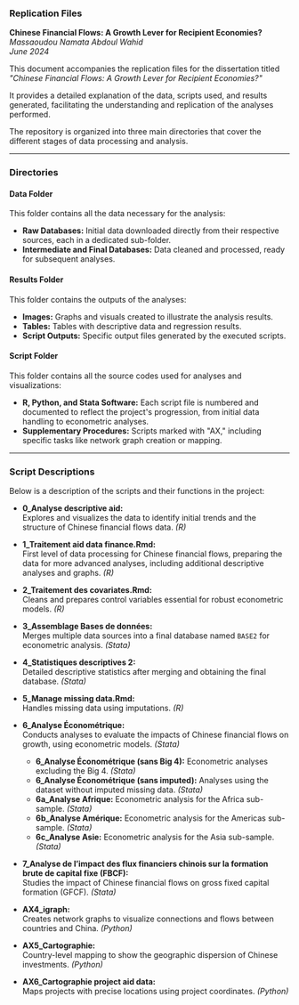 
### Replication Files  
**Chinese Financial Flows: A Growth Lever for Recipient Economies?**  
*Massaoudou Namata Abdoul Wahid*  
*June 2024*  

This document accompanies the replication files for the dissertation titled *"Chinese Financial Flows: A Growth Lever for Recipient Economies?"*  

It provides a detailed explanation of the data, scripts used, and results generated, facilitating the understanding and replication of the analyses performed.  

The repository is organized into three main directories that cover the different stages of data processing and analysis.  

---

### Directories  

#### **Data Folder**  
This folder contains all the data necessary for the analysis:  
- **Raw Databases:** Initial data downloaded directly from their respective sources, each in a dedicated sub-folder.  
- **Intermediate and Final Databases:** Data cleaned and processed, ready for subsequent analyses.  

#### **Results Folder**  
This folder contains the outputs of the analyses:  
- **Images:** Graphs and visuals created to illustrate the analysis results.  
- **Tables:** Tables with descriptive data and regression results.  
- **Script Outputs:** Specific output files generated by the executed scripts.  

#### **Script Folder**  
This folder contains all the source codes used for analyses and visualizations:  
- **R, Python, and Stata Software:** Each script file is numbered and documented to reflect the project's progression, from initial data handling to econometric analyses.  
- **Supplementary Procedures:** Scripts marked with "AX," including specific tasks like network graph creation or mapping.  

---

### Script Descriptions  

Below is a description of the scripts and their functions in the project:  

- **0_Analyse descriptive aid:**  
  Explores and visualizes the data to identify initial trends and the structure of Chinese financial flows data. *(R)*  

- **1_Traitement aid data finance.Rmd:**  
  First level of data processing for Chinese financial flows, preparing the data for more advanced analyses, including additional descriptive analyses and graphs. *(R)*  

- **2_Traitement des covariates.Rmd:**  
  Cleans and prepares control variables essential for robust econometric models. *(R)*  

- **3_Assemblage Bases de données:**  
  Merges multiple data sources into a final database named `BASE2` for econometric analysis. *(Stata)*  

- **4_Statistiques descriptives 2:**  
  Detailed descriptive statistics after merging and obtaining the final database. *(Stata)*  

- **5_Manage missing data.Rmd:**  
  Handles missing data using imputations. *(R)*  

- **6_Analyse Économétrique:**  
  Conducts analyses to evaluate the impacts of Chinese financial flows on growth, using econometric models. *(Stata)*  
  - **6_Analyse Économétrique (sans Big 4):** Econometric analyses excluding the Big 4. *(Stata)*  
  - **6_Analyse Économétrique (sans imputed):** Analyses using the dataset without imputed missing data. *(Stata)*  
  - **6a_Analyse Afrique:** Econometric analysis for the Africa sub-sample. *(Stata)*  
  - **6b_Analyse Amérique:** Econometric analysis for the Americas sub-sample. *(Stata)*  
  - **6c_Analyse Asie:** Econometric analysis for the Asia sub-sample. *(Stata)*  

- **7_Analyse de l’impact des flux financiers chinois sur la formation brute de capital fixe (FBCF):**  
  Studies the impact of Chinese financial flows on gross fixed capital formation (GFCF). *(Stata)*  

- **AX4_igraph:**  
  Creates network graphs to visualize connections and flows between countries and China. *(Python)*  

- **AX5_Cartographie:**  
  Country-level mapping to show the geographic dispersion of Chinese investments. *(Python)*  

- **AX6_Cartographie project aid data:**  
  Maps projects with precise locations using project coordinates. *(Python)*  
